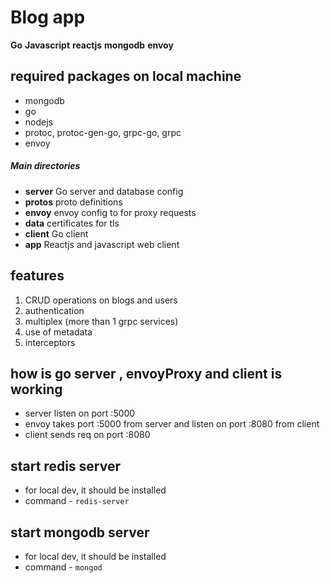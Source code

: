 # Blog app

**Go** **Javascript** **reactjs** **mongodb** **envoy**

## required packages on local machine

- mongodb
- go
- nodejs
- protoc, protoc-gen-go, grpc-go, grpc
- envoy

##### Main directories

- **server** Go server and database config
- **protos** proto definitions
- **envoy** envoy config to for proxy requests
- **data** certificates for tls
- **client** Go client
- **app** Reactjs and javascript web client

## features

1. CRUD operations on blogs and users
2. authentication
3. multiplex (more than 1 grpc services)
4. use of metadata
5. interceptors

## how is go server , envoyProxy and client is working

- server listen on port :5000
- envoy takes port :5000 from server and listen on port :8080 from client
- client sends req on port :8080

## start redis server

- for local dev, it should be installed
- command - `redis-server`

## start mongodb server

- for local dev, it should be installed
- command - `mongod`
